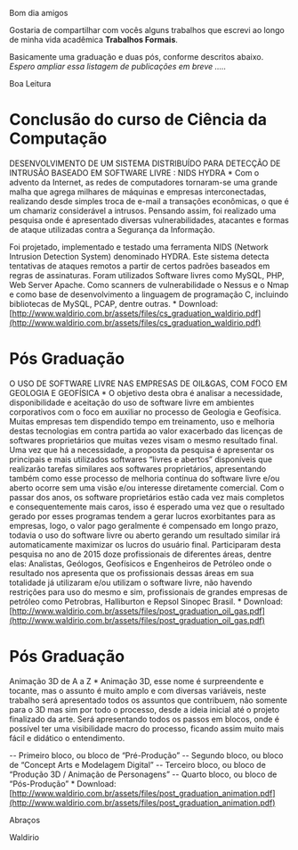 Bom dia amigos

Gostaria de compartilhar com vocês alguns trabalhos que escrevi ao longo de minha vida acadêmica **Trabalhos Formais**.

Basicamente uma graduação e duas pós, conforme descritos abaixo. *Espero ampliar essa listagem de publicações em breve .....*

Boa Leitura

# Conclusão do curso de Ciência da Computação
DESENVOLVIMENTO DE UM SISTEMA DISTRIBUÍDO PARA DETECÇÃO DE INTRUSÃO BASEADO EM SOFTWARE LIVRE : NIDS HYDRA
*
Com o advento da Internet, as redes de computadores tornaram-se uma grande malha
que agrega milhares de máquinas e empresas interconectadas, realizando desde simples troca
de e-mail a transações econômicas, o que é um chamariz considerável a intrusos. Pensando
assim, foi realizado uma pesquisa onde é apresentado diversas vulnerabilidades, atacantes e
formas de ataque utilizadas contra a Segurança da Informação.

Foi projetado, implementado e testado uma ferramenta NIDS (Network Intrusion
Detection System) denominado HYDRA. Este sistema detecta tentativas de ataques remotos a
partir de certos padrões baseados em regras de assinaturas. Foram utilizados Software livres
como MySQL, PHP, Web Server Apache. Como scanners de vulnerabilidade o Nessus e o
Nmap e como base de desenvolvimento a linguagem de programação C, incluindo bibliotecas
de MySQL, PCAP, dentre outras.
*
Download: [http://www.waldirio.com.br/assets/files/cs_graduation_waldirio.pdf](http://www.waldirio.com.br/assets/files/cs_graduation_waldirio.pdf)



# Pós Graduação
O USO DE SOFTWARE LIVRE NAS EMPRESAS DE OIL&GAS, COM FOCO EM GEOLOGIA E GEOFÍSICA
*
O objetivo desta obra é analisar a necessidade, disponibilidade e aceitação do uso
de software livre em ambientes corporativos com o foco em auxiliar no processo de
Geologia e Geofísica. Muitas empresas tem dispendido tempo em treinamento, uso
e melhoria destas tecnologias em contra partida ao valor exacerbado das licenças
de softwares proprietários que muitas vezes visam o mesmo resultado final. Uma
vez que há a necessidade, a proposta da pesquisa é apresentar os principais e mais
utilizados softwares “livres e abertos” disponíveis que realizarão tarefas similares aos
softwares proprietários, apresentando também como esse processo de melhoria
contínua do software livre e/ou aberto ocorre sem uma visão e/ou interesse
diretamente comercial. Com o passar dos anos, os software proprietários estão cada
vez mais completos e consequentemente mais caros, isso é esperado uma vez que
o resultado gerado por esses programas tendem a gerar lucros exorbitantes para as
empresas, logo, o valor pago geralmente é compensado em longo prazo, todavia o
uso do software livre ou aberto gerando um resultado similar irá automaticamente
maximizar os lucros do usuário final. Participaram desta pesquisa no ano de 2015
doze profissionais de diferentes áreas, dentre elas: Analistas, Geólogos, Geofísicos
e Engenheiros de Petróleo onde o resultado nos apresenta que os profissionais
dessas áreas em sua totalidade já utilizaram e/ou utilizam o software livre, não
havendo restrições para uso do mesmo e sim, profissionais de grandes empresas de
petróleo como Petrobras, Halliburton e Repsol Sinopec Brasil.
*
Download: [http://www.waldirio.com.br/assets/files/post_graduation_oil_gas.pdf](http://www.waldirio.com.br/assets/files/post_graduation_oil_gas.pdf)


# Pós Graduação
Animação 3D de A a Z
*
Animação 3D, esse nome é surpreendente e tocante, mas o assunto é muito
amplo e com diversas variáveis, neste trabalho será apresentado todos os assuntos
que contribuem, não somente para o 3D mas sim por todo o processo, desde a ideia
inicial até o projeto finalizado da arte.
Será apresentando todos os passos em blocos, onde é possível ter uma visibilidade
macro do processo, ficando assim muito mais fácil e didático o entendimento.

-- Primeiro bloco, ou bloco de “Pré-Produção”
-- Segundo bloco, ou bloco de “Concept Arts e Modelagem Digital”
-- Terceiro bloco, ou bloco de “Produção 3D / Animação de Personagens”
-- Quarto bloco, ou bloco de “Pós-Produção”
*
Download: [http://www.waldirio.com.br/assets/files/post_graduation_animation.pdf](http://www.waldirio.com.br/assets/files/post_graduation_animation.pdf)



Abraços

Waldirio

